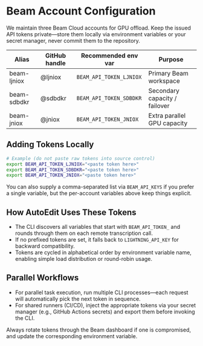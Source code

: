 # Beam Account Configuration

We maintain three Beam Cloud accounts for GPU offload. Keep the issued API tokens private—store them locally via environment variables or your secret manager, never commit them to the repository.

| Alias        | GitHub handle | Recommended env var       | Purpose                         |
|--------------|---------------|----------------------------|---------------------------------|
| beam-ljniox  | @ljniox       | `BEAM_API_TOKEN_LJNIOX`    | Primary Beam workspace          |
| beam-sdbdkr  | @sdbdkr       | `BEAM_API_TOKEN_SDBDKR`    | Secondary capacity / failover   |
| beam-jniox   | @jniox        | `BEAM_API_TOKEN_JNIOX`     | Extra parallel GPU capacity     |

## Adding Tokens Locally

```bash
# Example (do not paste raw tokens into source control)
export BEAM_API_TOKEN_LJNIOX="<paste token here>"
export BEAM_API_TOKEN_SDBDKR="<paste token here>"
export BEAM_API_TOKEN_JNIOX="<paste token here>"
```

You can also supply a comma-separated list via `BEAM_API_KEYS` if you prefer a single variable, but the per-account variables above keep things explicit.

## How AutoEdit Uses These Tokens

- The CLI discovers all variables that start with `BEAM_API_TOKEN_` and rounds through them on each remote transcription call.
- If no prefixed tokens are set, it falls back to `LIGHTNING_API_KEY` for backward compatibility.
- Tokens are cycled in alphabetical order by environment variable name, enabling simple load distribution or round-robin usage.

## Parallel Workflows

- For parallel task execution, run multiple CLI processes—each request will automatically pick the next token in sequence.
- For shared runners (CI/CD), inject the appropriate tokens via your secret manager (e.g., GitHub Actions secrets) and export them before invoking the CLI.

Always rotate tokens through the Beam dashboard if one is compromised, and update the corresponding environment variable.
